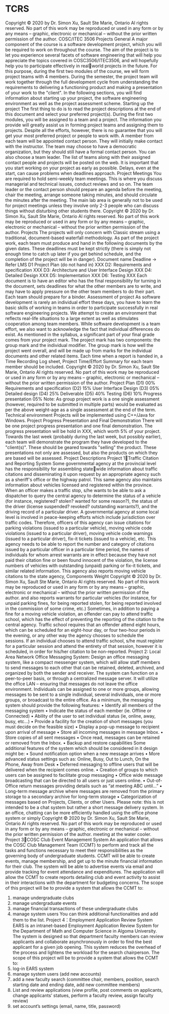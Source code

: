 # TCRS
Copyright © 2020 by Dr. Simon Xu, Sault Ste Marie, Ontario
Al rights reserved. No part of this work may be reproduced or used in any form or by any means –
graphic, electronic or mechanical – without the prior written permission of the author.
COSC/ITEC 3506 Projects 
General 
A major component of the course is a software development project, which you will be 
required to work on throughout the course. The aim of the project is to let you experience 
several facets of software engineering that will help you appreciate the topics covered in 
COSC3506/ITEC3506, and will hopefully help you to participate effectively in realworld projects in the future. 
For this purpose, during the first two modules of the course, we will form project teams 
with 4 members. During the semester, the project team will work together through the
full development cycle from understanding the requirements to delivering a functioning 
product and making a presentation of your work to the "client". 
In the following sections, you will find information about starting up your project, the 
software engineering environment as well as the project assessment scheme. 
Starting up the project 
The first thing to do is to read the project descriptions at the end of this document and 
select your preferred project(s). During the first two modules, you will be assigned to a 
team and a project. The information you provide will greatly assist us in forming project 
teams and assigning them to projects. Despite all the efforts, however, there is no 
guarantee that you will get your most preferred project or people to work with. 
A member from each team will be appointed contact person. They will initially make 
contact with the instructor. The team may choose to have a democratic organization, but 
they should still have a formal contact person. You can also choose a team leader. The 
list of teams along with their assigned contact people and projects will be posted on the 
web. 
It is important that you start working on your project as early as possible. Delays, even at 
the start, can cause problems when deadlines approach. 
Project Meetings 
You are required to hold semi-weekly team meetings. This is where you discuss 
managerial and technical issues, conduct reviews and so on. The team leader or the 
contact person should prepare an agenda before the meeting, chair the meeting, arrange 
someone taking minutes, and should circulate the minutes after the meeting. 
The main lab area is generally not to be used for project meetings unless they involve 
only 2-3 people who can discuss things without disturbing other students there. 
Copyright © 2020 by Dr. Simon Xu, Sault Ste Marie, Ontario
Al rights reserved. No part of this work may be reproduced or used in any form or by any means –
graphic, electronic or mechanical – without the prior written permission of the author.
Projects
The projects will only concern with Classic stream using a traditional, document-based 
waterfall methodology. 
As part of the project work, each team must produce and hand in the following 
documents by the given dates. These deadlines must be kept strictly (there is simply not 
enough time to catch up later if you get behind schedule, and the completion of the 
project will be in danger). 
Document name Deadline -> Refer LMS
D1 Project Plan (do not hand in) XXX
D2: Requirements and specification XXX
D3: Architecture and User Interface Design XXX
D4: Detailed Design XXX
D5: Implementation XXX 
D6: Testing XXX
Each document is to have an editor who has the final responsibility for turning in the 
document, sets deadlines for what the other members are to write, and may have to apply 
pressure on the other team members to do their part. Each team should prepare for a 
binder.
Assessment of project
As software development is rarely an individual effort these days, you have to learn the 
basic skills of working in teams in order to participate successfully in real software 
engineering projects. We attempt to create an environment that reflects real-life situations 
to a large extent as well as stimulates cooperation among team members. While software 
development is a team effort, we also want to acknowledge the fact that individual 
differences do exist. 
As mentioned in the syllabus, a significant part of your final grade comes from your 
project mark. The project mark has two components: the group mark and the individual 
modifier. The group mark is how well the project went overall, and will be made up from 
marks for the individual documents and other related items. Each time when a report is 
handed in, a Time Recording Log sheet, Project Time/Effort Summary for each team 
member should be included. 
Copyright © 2020 by Dr. Simon Xu, Sault Ste Marie, Ontario
Al rights reserved. No part of this work may be reproduced or used in any form or by any means –
graphic, electronic or mechanical – without the prior written permission of the author.
Project Plan (D1) 00%
Requirements and specification (D2) 15% 
User Interface Design (D3) 05%
Detailed design (D4) 25% 
Deliverable (D5) 40%
Testing (D6) 10%
Progress presentation 05%
Note: As group project work is a one single assessment (however, required to be submitted 
in multiple parts) would be evaluated as per the above weight-age as a single assessment at 
the end of the term.
Technical environment
Projects will be implemented using C++/Java for Windows. 
Project Progress Presentation and Final Demonstration
There will be one project progress presentation and one final demonstration. The progress 
presentation will be hold in XXX, which worth 5% of your project. Towards the last 
week (probably during the last week, but possibly earlier), each team will demonstrate 
the program they have developed to the "client(s)". These should be geared towards 
"selling" the product. These presentations not only are assessed, but also the products on 
which they are based will be assessed. 
Project Descriptions
Project 1：Traffic Citation and Reporting System
Some governmental agency at the provincial level has the responsibility for assembling statewide information about traffic citations and disseminating it upon request by an appropriate 
agency such as a sheriff's office or the highway patrol. This same agency also maintains 
information about vehicles licensed and registered within the province. When an officer makes a 
traffic stop, s/he wants to be able to ask a dispatcher to query the central agency to determine the 
status of a vehicle (for instance, registered? stolen? wanted for some reason?), the status of the 
driver (license suspended? revoked? outstanding warrants?), and the driving record of a particular 
driver.
A governmental agency at some local level is involved in peace-keeping efforts which include 
jurisdiction over traffic codes. Therefore, officers of this agency can issue citations for parking 
violations (issued to a particular vehicle), moving vehicle code violations (issued to a particular 
driver), moving vehicle code warnings (issued to a particular driver), fix-it tickets (issued to a 
vehicle), etc. This agency needs to be able to report the number and category of citations issued 
by a particular officer in a particular time period, the names of individuals for whom arrest 
warrants are in effect because they have not paid their citation fine or been found innocent of the 
violation, the license numbers of vehicles with outstanding (unpaid) parking or fix-it tickets, and 
similar related information. This agency also reports moving vehicle citations to the state agency, 
Components Weight 
Copyright © 2020 by Dr. Simon Xu, Sault Ste Marie, Ontario
Al rights reserved. No part of this work may be reproduced or used in any form or by any means –
graphic, electronic or mechanical – without the prior written permission of the author.
and also reports warrants for particular vehicles (for instance, for unpaid parking fines, for being 
reported stolen, for being reported involved in the commission of some crime, etc.) 
Sometimes, in addition to paying a fine for a moving vehicle violation, an offender can pay to 
attend traffic school, which has the effect of preventing the reporting of the citation to the central 
agency. Traffic school requires that an offender attend eight hours, which can be scheduled for an 
eight-hour day, or four two-hour periods in the evening, or any other way the agency chooses to 
schedule the sessions. If an individual chooses to attend traffic school, s/he must register for a 
particular session and attend the entirety of that session, however it is scheduled, in order for 
his/her citation to be non-reported.
Project 2: Local Area Network Office Messaging System:
Design an office messaging system, like a compact messenger system, which will allow staff 
members to send messages to each other that can be retained, deleted, archived, and organized by 
both the sender and receiver. The system can function on a peer-to-peer basis, or through a 
centralized message server. It will utilize the office LAN – ensuring that messages do not leave 
the office environment. Individuals can be assigned to one or more groups, allowing messages to 
be sent to a single individual, several individuals, one or more groups, or broadcast to the entire 
office. 
As a minimum, the messaging system should provide the following features:
• Identify all members of the messaging system
• Indicate the status of each member (ie. Offline or Connected)
• Ability of the user to set individual status (ie, online, away, busy, etc…)
• Provide a facility for the creation of short messages (you must decide on the feasible size)
• Display a pop-up message to recipient upon arrival of message
• Store all incoming messages in message Inbox.
• Store copies of all sent messages
• Once read, messages can be retained or removed from the Inbox.
• Backup and restore capabilities
Some additional features of the system which should be considered in it design might be:
• Sound notification option when a new message arrives
• More advanced status settings such as: Online, Busy, Out to Lunch, On the Phone, Away
from Desk
▪ Deferred messaging to offline users that will be delivered when the recipient comes
online.
• Creation of groups to which users can be assigned to facilitate group messaging
• Office wide message broadcasting that can be directed to all users or just users online.
• Out-of-Office return messages providing details such as “at meeting ABC until…”
▪ Long-term message archive where messages are removed from the primary storage to a
secondary archive for long-term storage
▪ Categorization of messages based on Projects, Clients, or other Users.
Please note: this is not intended to be a chat system but rather a short message delivery system. 
In an office, chatting can be more efficiently handled using the office phone system or simply 
Copyright © 2020 by Dr. Simon Xu, Sault Ste Marie, Ontario
Al rights reserved. No part of this work may be reproduced or used in any form or by any means –
graphic, electronic or mechanical – without the prior written permission of the author.
meeting at the water cooler.
Project 3：COSC Club Event Management System
An application that allows the COSC Club Management Team (CCMT) to perform and 
track all the tasks and functions necessary to meet their responsibilities as the governing 
body of undergraduate students. CCMT will be able to create events, manage 
membership, and get up to the minute financial information for their club. The system 
will be able to advertise events via email and provide tracking for event attendance and 
expenditures. The application will allow the CCMT to create reports detailing club and 
event activity to assist in their interactions with the department for budgeting concerns.
The scope of this project will be to provide a system that allows the CCMT to:
1. manage undergraduate clubs
2. manage undergraduate events
3. manage financial transactions of these undergraduate clubs
4. manage system users
You can think additional functionalities and add them to the list.
Project 4：Employment Application Review System
EARS is an intranet-based Employment Application Review System for the Department 
of Math and Computer Science in Algoma University. The system is designed so that 
department faculty members can review applicants and collaborate asynchronously in 
order to find the best applicant for a given job opening. This system reduces the overhead 
of the process and lightens the workload for the search chairperson.
The scope of this project will be to provide a system that allows the CCMT to:
1. log-in EARS system
2. manage system users (add new accounts)
3. add a new faculty search (committee chair, members, position,
search starting date and ending date, add new committee members)
4. List and review applications (view profile, post comments on
applicants, change applicants’ statues, perform a faculty review, assign faculty review)
5. set account’s settings (email, name, title, password)
